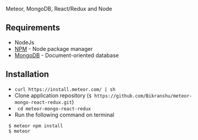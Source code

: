 Meteor, MongoDB, React/Redux and Node

## Requirements

- NodeJs
- [NPM](https://npmjs.org/) - Node package manager
- [MongoDB](https://www.mongodb.com/) - Document-oriented database

## Installation
- ```curl https://install.meteor.com/ | sh```
- Clone application repository
(```$ https://github.com/Bikranshu/meteor-mongo-react-redux.git```)
- ``` cd meteor-mongo-react-redux```
- Run the following command on terminal 
```
 $ meteor npm install
 $ meteor
```
